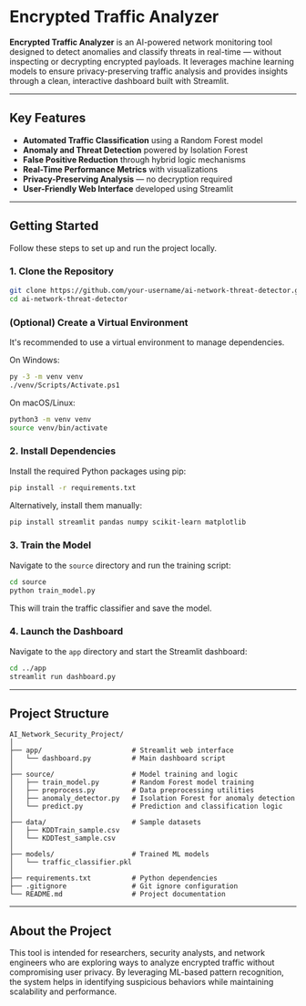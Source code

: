 # Encrypted Traffic Analyzer

**Encrypted Traffic Analyzer** is an AI-powered network monitoring tool designed to detect anomalies and classify threats in real-time — without inspecting or decrypting encrypted payloads. It leverages machine learning models to ensure privacy-preserving traffic analysis and provides insights through a clean, interactive dashboard built with Streamlit.

---

## Key Features

- **Automated Traffic Classification** using a Random Forest model  
- **Anomaly and Threat Detection** powered by Isolation Forest  
- **False Positive Reduction** through hybrid logic mechanisms  
- **Real-Time Performance Metrics** with visualizations  
- **Privacy-Preserving Analysis** — no decryption required  
- **User-Friendly Web Interface** developed using Streamlit  

---

## Getting Started

Follow these steps to set up and run the project locally.

### 1. Clone the Repository

```bash
git clone https://github.com/your-username/ai-network-threat-detector.git
cd ai-network-threat-detector
```


### (Optional) Create a Virtual Environment

It's recommended to use a virtual environment to manage dependencies.

On Windows:

```bash
py -3 -m venv venv
./venv/Scripts/Activate.ps1
```

On macOS/Linux:

```bash
python3 -m venv venv
source venv/bin/activate
```


### 2. Install Dependencies

Install the required Python packages using pip:

```bash
pip install -r requirements.txt
```

Alternatively, install them manually:

```bash
pip install streamlit pandas numpy scikit-learn matplotlib
```

### 3. Train the Model

Navigate to the `source` directory and run the training script:

```bash
cd source
python train_model.py
```

This will train the traffic classifier and save the model.

### 4. Launch the Dashboard

Navigate to the `app` directory and start the Streamlit dashboard:

```bash
cd ../app
streamlit run dashboard.py
```

---

## Project Structure

```
AI_Network_Security_Project/
│
├── app/                      # Streamlit web interface
│   └── dashboard.py          # Main dashboard script
│
├── source/                   # Model training and logic
│   ├── train_model.py        # Random Forest model training
│   ├── preprocess.py         # Data preprocessing utilities
│   ├── anomaly_detector.py   # Isolation Forest for anomaly detection
│   └── predict.py            # Prediction and classification logic
│
├── data/                     # Sample datasets
│   ├── KDDTrain_sample.csv
│   └── KDDTest_sample.csv
│
├── models/                   # Trained ML models
│   └── traffic_classifier.pkl
│
├── requirements.txt          # Python dependencies
├── .gitignore                # Git ignore configuration
└── README.md                 # Project documentation
```

---

## About the Project

This tool is intended for researchers, security analysts, and network engineers who are exploring ways to analyze encrypted traffic without compromising user privacy. By leveraging ML-based pattern recognition, the system helps in identifying suspicious behaviors while maintaining scalability and performance.
